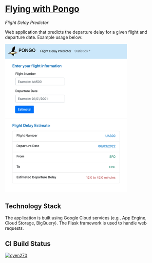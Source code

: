 # [Flying with Pongo](https://flight-pred-347402.uc.r.appspot.com/)
*Flight Delay Predictor*

Web application that predicts the departure delay for a given flight and departure date.  Example usage below:

<img src='https://github.com/cyen270/flight-pred/blob/main/Pongo-Flight-Pred-Example.png' alt='Pongo Example' width='400'>

## Technology Stack
The application is built using Google Cloud services (e.g., App Engine, Cloud Storage, BigQuery).  The Flask framework is used to handle web requests. 

## CI Build Status
[![cyen270](https://circleci.com/gh/cyen270/flight-pred.svg?style=svg)](https://circleci.com/gh/cyen270/flight-pred)
